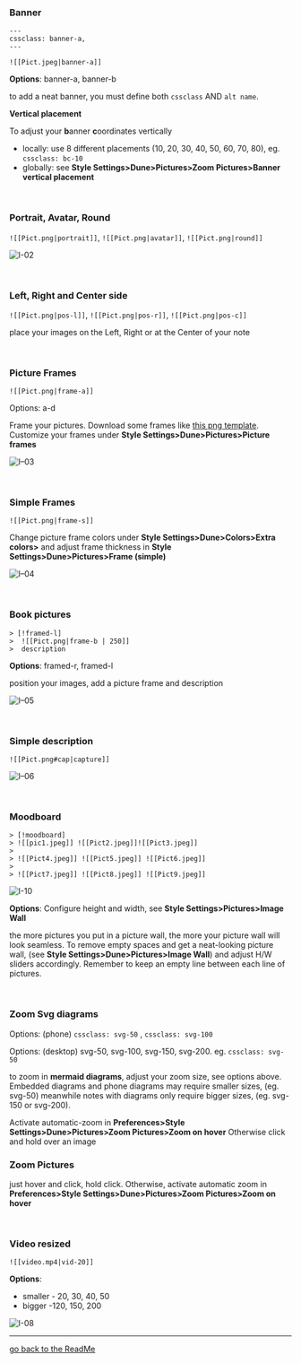 ### Banner

```
---
cssclass: banner-a,
---
```
`![[Pict.jpeg|banner-a]]`

**Options**: banner-a, banner-b

to add a neat banner, you must define both `cssclass` AND `alt name`. 

**Vertical placement**

To adjust your **b**anner **c**oordinates vertically 
- locally: use 8 different placements (10, 20, 30, 40, 50, 60, 70, 80), eg. `cssclass: bc-10` 
- globally: see **Style Settings>Dune>Pictures>Zoom Pictures>Banner vertical placement** 

<br>

### Portrait, Avatar, Round

`![[Pict.png|portrait]]`, `![[Pict.png|avatar]]`,  `![[Pict.png|round]]`


![I-02](https://user-images.githubusercontent.com/48620536/222981873-06037136-9876-45eb-b0a8-468ed5227443.png)

<br>

### Left, Right and Center side

`![[Pict.png|pos-l]]`, `![[Pict.png|pos-r]]`, `![[Pict.png|pos-c]]`

place your images on the Left, Right or at the Center of your note

<br>

### Picture Frames

`![[Pict.png|frame-a]]` 

Options: a-d

Frame your pictures. Download some frames like [this png template](https://pngimg.com/image/91008). Customize your frames under **Style Settings>Dune>Pictures>Picture frames**

![I–03](https://user-images.githubusercontent.com/48620536/222982094-4943ac34-34be-4587-8365-78408b671aff.png)

<br>

### Simple Frames

`![[Pict.png|frame-s]]`
 
Change picture frame colors under **Style Settings>Dune>Colors>Extra colors>** and adjust frame thickness in **Style Settings>Dune>Pictures>Frame (simple)**

![I–04](https://user-images.githubusercontent.com/48620536/222982126-2f17ba6c-9df1-4d13-8bad-9738f3072cc6.png)

<br>

### Book pictures

```
> [!framed-l] 
>  ![[Pict.png|frame-b | 250]]
>  description
```
**Options**: framed-r, framed-l

position your images, add a picture frame and description 

![I–05](https://user-images.githubusercontent.com/48620536/222982159-2f481d4c-634e-491f-9ac6-8b73ecbda539.png)

<br>

### Simple description

`![[Pict.png#cap|capture]]`

![I–06](https://user-images.githubusercontent.com/48620536/222982200-63caf748-6a65-42e3-a927-f262103943e6.png)

<br>

### Moodboard

```
> [!moodboard]
> ![[pic1.jpeg]] ![[Pict2.jpeg]]![[Pict3.jpeg]]
> 
> ![[Pict4.jpeg]] ![[Pict5.jpeg]] ![[Pict6.jpeg]] 
> 
> ![[Pict7.jpeg]] ![[Pict8.jpeg]] ![[Pict9.jpeg]] 
```
![I-10](https://user-images.githubusercontent.com/48620536/223212661-17a473b1-8151-4aac-b558-42c7fafe59a1.jpg)

**Options**: Configure height and width, see **Style Settings>Pictures>Image Wall**

the more pictures you put in a picture wall, the more your picture wall will look seamless. To remove empty spaces and get a neat-looking picture wall, (see **Style Settings>Dune>Pictures>Image Wall**) and adjust H/W sliders accordingly. Remember to keep an empty line between each line of pictures. 

<br>

### Zoom Svg diagrams

Options: (phone) `cssclass: svg-50` ,  `cssclass: svg-100` 

Options: (desktop) svg-50, svg-100, svg-150, svg-200. eg. `cssclass: svg-50` 

to zoom in **mermaid diagrams**, adjust your zoom size, see options above. Embedded diagrams and phone diagrams may require smaller sizes, (eg. svg-50) meanwhile notes with diagrams only require bigger sizes, (eg. svg-150 or svg-200). 

Activate automatic-zoom in **Preferences>Style Settings>Dune>Pictures>Zoom Pictures>Zoom on hover**
Otherwise click and hold over an image

### Zoom Pictures

just hover and click, hold click. Otherwise, activate automatic zoom in **Preferences>Style Settings>Dune>Pictures>Zoom Pictures>Zoom on hover**

<br>

### Video resized 

`![[video.mp4|vid-20]] `

**Options**: 
- smaller - 20, 30, 40, 50
- bigger -120, 150, 200

![I-08](https://user-images.githubusercontent.com/48620536/222982358-5d0eefcd-435a-4871-b73f-dcb46f973c96.png)

---
[go back to the ReadMe](https://github.com/Jopp-gh/Obsidian-Dune84/tree/main)
